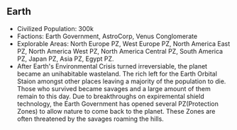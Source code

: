 ## Earth
 * Civilized Population: 300k
 * Factions: Earth Government, AstroCorp, Venus Conglomerate
 * Explorable Areas: North Europe PZ, West Europe PZ, North America East PZ, North America West PZ, North America Central PZ, South America PZ, Japan PZ, Asia PZ, Egypt PZ.
 * After Earth's Environmental Crisis turned irreversiable, the planet became an unihabitable wasteland. The rich left for the Earth Orbital Staion amongst other places leaving a majority of the population to die. Those who survived became savages and a large amount of them remain to this day. Due to breakthroughs on expiremental shield technology, the Earth Government has opened several PZ(Protection Zones) to allow nature to come back to the planet. These Zones are often threatened by the savages roaming the hills.